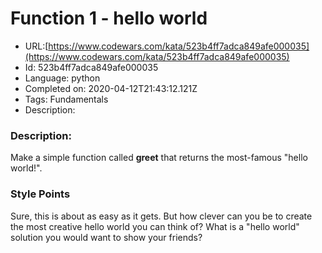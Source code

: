 # Function 1 - hello world

 - URL:[https://www.codewars.com/kata/523b4ff7adca849afe000035](https://www.codewars.com/kata/523b4ff7adca849afe000035)
 - Id: 523b4ff7adca849afe000035
 - Language: python
 - Completed on: 2020-04-12T21:43:12.121Z
 - Tags: Fundamentals
 - Description:
### Description:

Make a simple function called **greet** that returns the most-famous "hello world!".

### Style Points

Sure, this is about as easy as it gets. But how clever can you be to create the most creative hello world you can think of? What is a "hello world" solution you would want to show your friends?

